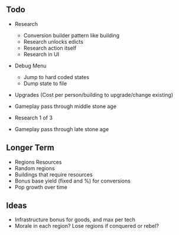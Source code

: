 ## Todo

- Research
    - Conversion builder pattern like building
    - Research unlocks edicts
    - Research action itself
    - Research in UI


- Debug Menu
    - Jump to hard coded states
    - Dump state to file
- Upgrades (Cost per person/building to upgrade/change existing)

- Gameplay pass through middle stone age


- Research 1 of 3
- Gameplay pass through late stone age

## Longer Term

- Regions Resources
- Random regions
- Buildings that require resources
- Bonus base yield (fixed and %) for conversions
- Pop growth over time

## Ideas
- Infrastructure bonus for goods, and max per tech
- Morale in each region? Lose regions if conquered or rebel?
